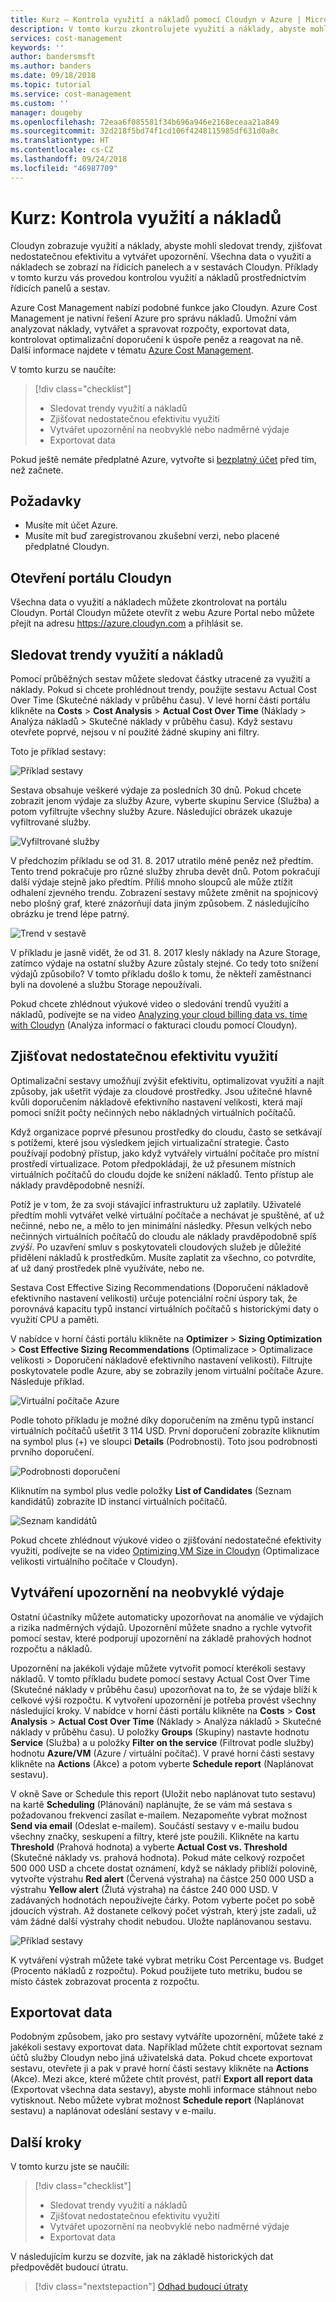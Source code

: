 ```yaml
---
title: Kurz – Kontrola využití a nákladů pomocí Cloudyn v Azure | Microsoft Docs
description: V tomto kurzu zkontrolujete využití a náklady, abyste mohli sledovat trendy, zjišťovat nedostatečnou efektivitu a vytvářet upozornění.
services: cost-management
keywords: ''
author: bandersmsft
ms.author: banders
ms.date: 09/18/2018
ms.topic: tutorial
ms.service: cost-management
ms.custom: ''
manager: dougeby
ms.openlocfilehash: 72eaa6f085581f34b696a946e2168eceaa21a849
ms.sourcegitcommit: 32d218f5bd74f1cd106f4248115985df631d0a8c
ms.translationtype: HT
ms.contentlocale: cs-CZ
ms.lasthandoff: 09/24/2018
ms.locfileid: "46987709"
---
```

<!-- Intent: As a cloud-consuming user, I need to view usage and costs for my cloud resources and services.
-->

# <a name="tutorial-review-usage-and-costs"></a>Kurz: Kontrola využití a nákladů

Cloudyn zobrazuje využití a náklady, abyste mohli sledovat trendy, zjišťovat nedostatečnou efektivitu a vytvářet upozornění. Všechna data o využití a nákladech se zobrazí na řídicích panelech a v sestavách Cloudyn. Příklady v tomto kurzu vás provedou kontrolou využití a nákladů prostřednictvím řídicích panelů a sestav.

Azure Cost Management nabízí podobné funkce jako Cloudyn. Azure Cost Management je nativní řešení Azure pro správu nákladů. Umožní vám analyzovat náklady, vytvářet a spravovat rozpočty, exportovat data, kontrolovat optimalizační doporučení k úspoře peněz a reagovat na ně. Další informace najdete v tématu [Azure Cost Management](overview-cost-mgt.md).

V tomto kurzu se naučíte:

> [!div class="checklist"]
> * Sledovat trendy využití a nákladů
> * Zjišťovat nedostatečnou efektivitu využití
> * Vytvářet upozornění na neobvyklé nebo nadměrné výdaje
> * Exportovat data

Pokud ještě nemáte předplatné Azure, vytvořte si [bezplatný účet](https://azure.microsoft.com/free/?WT.mc_id=A261C142F) před tím, než začnete.

## <a name="prerequisites"></a>Požadavky

- Musíte mít účet Azure.
- Musíte mít buď zaregistrovanou zkušební verzi, nebo placené předplatné Cloudyn.

## <a name="open-the-cloudyn-portal"></a>Otevření portálu Cloudyn

Všechna data o využití a nákladech můžete zkontrolovat na portálu Cloudyn. Portál Cloudyn můžete otevřít z webu Azure Portal nebo můžete přejít na adresu https://azure.cloudyn.com a přihlásit se.

## <a name="track-usage-and-cost-trends"></a>Sledovat trendy využití a nákladů

Pomocí průběžných sestav můžete sledovat částky utracené za využití a náklady. Pokud si chcete prohlédnout trendy, použijte sestavu Actual Cost Over Time (Skutečné náklady v průběhu času). V levé horní části portálu klikněte na **Costs** > **Cost Analysis** > **Actual Cost Over Time** (Náklady > Analýza nákladů > Skutečné náklady v průběhu času). Když sestavu otevřete poprvé, nejsou v ní použité žádné skupiny ani filtry.

Toto je příklad sestavy:

![Příklad sestavy](./media/tutorial-review-usage/actual-cost01.png)

Sestava obsahuje veškeré výdaje za posledních 30 dnů. Pokud chcete zobrazit jenom výdaje za služby Azure, vyberte skupinu Service (Služba) a potom vyfiltrujte všechny služby Azure. Následující obrázek ukazuje vyfiltrované služby.

![Vyfiltrované služby](./media/tutorial-review-usage/actual-cost02.png)

V předchozím příkladu se od 31. 8. 2017 utratilo méně peněz než předtím. Tento trend pokračuje pro různé služby zhruba devět dnů. Potom pokračují další výdaje stejně jako předtím. Příliš mnoho sloupců ale může ztížit odhalení zjevného trendu. Zobrazení sestavy můžete změnit na spojnicový nebo plošný graf, které znázorňují data jiným způsobem. Z následujícího obrázku je trend lépe patrný.

![Trend v sestavě](./media/tutorial-review-usage/actual-cost03.png)

V příkladu je jasně vidět, že od 31. 8. 2017 klesly náklady na Azure Storage, zatímco výdaje na ostatní služby Azure zůstaly stejné. Co tedy toto snížení výdajů způsobilo? V tomto příkladu došlo k tomu, že někteří zaměstnanci byli na dovolené a službu Storage nepoužívali.

Pokud chcete zhlédnout výukové video o sledování trendů využití a nákladů, podívejte se na video [Analyzing your cloud billing data vs. time with Cloudyn](https://youtu.be/7LsVPHglM0g) (Analýza informací o fakturaci cloudu pomocí Cloudyn).

## <a name="detect-usage-inefficiencies"></a>Zjišťovat nedostatečnou efektivitu využití

Optimalizační sestavy umožňují zvýšit efektivitu, optimalizovat využití a najít způsoby, jak ušetřit výdaje za cloudové prostředky. Jsou užitečné hlavně kvůli doporučením nákladově efektivního nastavení velikosti, která mají pomoci snížit počty nečinných nebo nákladných virtuálních počítačů.

Když organizace poprvé přesunou prostředky do cloudu, často se setkávají s potížemi, které jsou výsledkem jejich virtualizační strategie. Často používají podobný přístup, jako když vytvářely virtuální počítače pro místní prostředí virtualizace. Potom předpokládají, že už přesunem místních virtuálních počítačů do cloudu dojde ke snížení nákladů. Tento přístup ale náklady pravděpodobně nesníží.

Potíž je v tom, že za svoji stávající infrastrukturu už zaplatily. Uživatelé předtím mohli vytvářet velké virtuální počítače a nechávat je spuštěné, ať už nečinné, nebo ne, a mělo to jen minimální následky. Přesun velkých nebo nečinných virtuálních počítačů do cloudu ale náklady pravděpodobně spíš *zvýší*. Po uzavření smluv s poskytovateli cloudových služeb je důležité přidělení nákladů k prostředkům. Musíte zaplatit za všechno, co potvrdíte, ať už daný prostředek plně využíváte, nebo ne.

Sestava Cost Effective Sizing Recommendations (Doporučení nákladově efektivního nastavení velikosti) určuje potenciální roční úspory tak, že porovnává kapacitu typů instancí virtuálních počítačů s historickými daty o využití CPU a paměti.  

V nabídce v horní části portálu klikněte na **Optimizer** > **Sizing Optimization** > **Cost Effective Sizing Recommendations** (Optimalizace > Optimalizace velikosti > Doporučení nákladově efektivního nastavení velikosti). Filtrujte poskytovatele podle Azure, aby se zobrazily jenom virtuální počítače Azure. Následuje příklad.

![Virtuální počítače Azure](./media/tutorial-review-usage/sizing01.png)

Podle tohoto příkladu je možné díky doporučením na změnu typů instancí virtuálních počítačů ušetřit 3 114 USD. První doporučení zobrazíte kliknutím na symbol plus (+) ve sloupci **Details** (Podrobnosti). Toto jsou podrobnosti prvního doporučení.

![Podrobnosti doporučení](./media/tutorial-review-usage/sizing02.png)

Kliknutím na symbol plus vedle položky **List of Candidates** (Seznam kandidátů) zobrazíte ID instancí virtuálních počítačů.

![Seznam kandidátů](./media/tutorial-review-usage/sizing03.png)

Pokud chcete zhlédnout výukové video o zjišťování nedostatečné efektivity využití, podívejte se na video [Optimizing VM Size in Cloudyn](https://youtu.be/1xaZBNmV704) (Optimalizace velikosti virtuálního počítače v Cloudyn).

## <a name="create-alerts-for-unusual-spending"></a>Vytváření upozornění na neobvyklé výdaje

Ostatní účastníky můžete automaticky upozorňovat na anomálie ve výdajích a rizika nadměrných výdajů. Upozornění můžete snadno a rychle vytvořit pomocí sestav, které podporují upozornění na základě prahových hodnot rozpočtu a nákladů.

Upozornění na jakékoli výdaje můžete vytvořit pomocí kterékoli sestavy nákladů. V tomto příkladu budete pomocí sestavy Actual Cost Over Time (Skutečné náklady v průběhu času) upozorňovat na to, že se výdaje blíží k celkové výši rozpočtu. K vytvoření upozornění je potřeba provést všechny následující kroky. V nabídce v horní části portálu klikněte na **Costs** > **Cost Analysis** > **Actual Cost Over Time** (Náklady > Analýza nákladů > Skutečné náklady v průběhu času). U položky **Groups** (Skupiny) nastavte hodnotu **Service** (Služba) a u položky **Filter on the service** (Filtrovat podle služby) hodnotu **Azure/VM** (Azure / virtuální počítač). V pravé horní části sestavy klikněte na **Actions** (Akce) a potom vyberte **Schedule report** (Naplánovat sestavu).

V okně Save or Schedule this report (Uložit nebo naplánovat tuto sestavu) na kartě **Scheduling** (Plánování) naplánujte, že se vám má sestava s požadovanou frekvencí zasílat e-mailem. Nezapomeňte vybrat možnost **Send via email** (Odeslat e-mailem). Součástí sestavy v e-mailu budou všechny značky, seskupení a filtry, které jste použili. Klikněte na kartu **Threshold** (Prahová hodnota) a vyberte **Actual Cost vs. Threshold** (Skutečné náklady vs. prahová hodnota). Pokud máte celkový rozpočet 500 000 USD a chcete dostat oznámení, když se náklady přiblíží polovině, vytvořte výstrahu **Red alert** (Červená výstraha) na částce 250 000 USD a výstrahu **Yellow alert** (Žlutá výstraha) na částce 240 000 USD. V zadávaných hodnotách nepoužívejte čárky. Potom vyberte počet po sobě jdoucích výstrah. Až dostanete celkový počet výstrah, který jste zadali, už vám žádné další výstrahy chodit nebudou. Uložte naplánovanou sestavu.

![Příklad sestavy](./media/tutorial-review-usage/schedule-alert01.png)

K vytváření výstrah můžete také vybrat metriku Cost Percentage vs. Budget (Procento nákladů z rozpočtu). Pokud použijete tuto metriku, budou se místo částek zobrazovat procenta z rozpočtu.

## <a name="export-data"></a>Exportovat data

Podobným způsobem, jako pro sestavy vytváříte upozornění, můžete také z jakékoli sestavy exportovat data. Například můžete chtít exportovat seznam účtů služby Cloudyn nebo jiná uživatelská data. Pokud chcete exportovat sestavu, otevřete ji a pak v pravé horní části sestavy klikněte na **Actions** (Akce). Mezi akce, které můžete chtít provést, patří **Export all report data** (Exportovat všechna data sestavy), abyste mohli informace stáhnout nebo vytisknout. Nebo můžete vybrat možnost **Schedule report** (Naplánovat sestavu) a naplánovat odeslání sestavy v e-mailu.

## <a name="next-steps"></a>Další kroky

V tomto kurzu jste se naučili:

> [!div class="checklist"]
> * Sledovat trendy využití a nákladů
> * Zjišťovat nedostatečnou efektivitu využití
> * Vytvářet upozornění na neobvyklé nebo nadměrné výdaje
> * Exportovat data


V následujícím kurzu se dozvíte, jak na základě historických dat předpovědět budoucí útratu.

> [!div class="nextstepaction"]
> [Odhad budoucí útraty](tutorial-forecast-spending.md)
